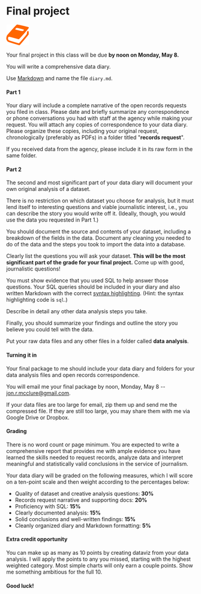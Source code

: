# Final project

![](/assets/book.png)

Your final project in this class will be due **by noon on Monday, May 8.** 

You will write a comprehensive data diary. 

Use [Markdown](https://github.com/adam-p/markdown-here/wiki/Markdown-Cheatsheet) and name the file `diary.md`.

#### Part 1

Your diary will include a complete narrative of the open records requests you filed in class. Please date and briefly summarize any correspondence or phone conversations you had with staff at the agency while making your request. You will attach any copies of correspondence to your data diary. Please organize these copies, including your original request, chronologically (preferably as PDFs) in a folder titled "**records request**".

If you received data from the agency, please include it in its raw form in the same folder.

#### Part 2

The second and most significant part of your data diary will document your own original analysis of a dataset.

There is no restriction on which dataset you choose for analysis, but it must lend itself to interesting questions and viable journalistic interest, i.e., you can describe the story you would write off it. (Ideally, though, you would use the data you requested in Part 1.)

You should document the source and contents of your dataset, including a breakdown of the fields in the data. Document any cleaning you needed to do of the data and the steps you took to import the data into a database.

Clearly list the questions you will ask your dataset. **This will be the most significant part of the grade for your final project.** Come up with good, journalistic questions!

You must show evidence that you used SQL to help answer those questions. Your SQL queries should be included in your diary and also written Markdown with the correct [syntax highlighting](https://github.com/adam-p/markdown-here/wiki/Markdown-Cheatsheet#code). (Hint: the syntax highlighting code is `sql`.)

Describe in detail any other data analysis steps you take.

Finally, you should summarize your findings and outline the story you believe you could tell with the data.

Put your raw data files and any other files in a folder called **data analysis**.

#### Turning it in

Your final package to me should include your data diary and folders for your data analysis files and open records correspondence.

You will email me your final package by noon, Monday, May 8 -- jon.r.mcclure@gmail.com.

If your data files are too large for email, zip them up and send me the compressed file. If they are still too large, you may share them with me via Google Drive or Dropbox.

#### Grading

There is no word count or page minimum. You are expected to write a comprehensive report that provides me with ample evidence you have learned the skills needed to request records, analyze data and interpret meaningful and statistically valid conclusions in the service of journalism.

Your data diary will be graded on the following measures, which I will score on a ten-point scale and then weight according to the percentages below:

- Quality of dataset and creative analysis questions: **30%**
- Records request narrative and supporting docs: **20%**
- Proficiency with SQL: **15%**
- Clearly documented analysis: **15%**
- Solid conclusions and well-written findings: **15%**
- Cleanly organized diary and Markdown formatting: **5%**


#### Extra credit opportunity

You can make up as many as 10 points by creating dataviz from your data analysis. I will apply the points to any you missed, starting with the highest weighted category. Most simple charts will only earn a couple points. Show me something ambitious for the full 10.

#### Good luck!